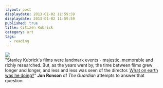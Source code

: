 ```yaml
---
layout: post
displaydate: 2013-01-02 11:59:59
displaydate: 2013-01-02 11:59:59
published: true
title: Citizen Kubrick
category: art
tags: 
  - reading
---
```


![](http://upload.wikimedia.org/wikipedia/commons/4/46/Kubrick_-_Barry_Lyndon_candid.JPG)<br>
"Stanley Kubrick's films were landmark events - majestic, memorable and richly researched. But, as the years went by, the time between films grew longer and longer, and less and less was seen of the director. <a href="http://www.theguardian.com/film/2004/mar/27/features.weekend">What on earth was he doing?</a>" **Jon Ronson** of _The Guardian_ attempts to answer that question.